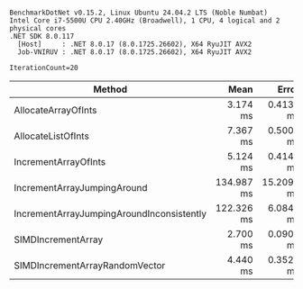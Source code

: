 ```

BenchmarkDotNet v0.15.2, Linux Ubuntu 24.04.2 LTS (Noble Numbat)
Intel Core i7-5500U CPU 2.40GHz (Broadwell), 1 CPU, 4 logical and 2 physical cores
.NET SDK 8.0.117
  [Host]     : .NET 8.0.17 (8.0.1725.26602), X64 RyuJIT AVX2
  Job-VNIRUV : .NET 8.0.17 (8.0.1725.26602), X64 RyuJIT AVX2

IterationCount=20  

```
| Method                                    | Mean       | Error      | StdDev     | Gen0     | Gen1     | Gen2     | Allocated |
|------------------------------------------ |-----------:|-----------:|-----------:|---------:|---------:|---------:|----------:|
| AllocateArrayOfInts                       |   3.174 ms |  0.4137 ms |  0.4598 ms | 234.3750 | 234.3750 | 234.3750 | 8000176 B |
| AllocateListOfInts                        |   7.367 ms |  0.5000 ms |  0.4911 ms | 203.1250 | 203.1250 | 203.1250 | 8000198 B |
| IncrementArrayOfInts                      |   5.124 ms |  0.4140 ms |  0.4768 ms |        - |        - |        - |         - |
| IncrementArrayJumpingAround               | 134.987 ms | 15.2093 ms | 17.5151 ms |        - |        - |        - |     168 B |
| IncrementArrayJumpingAroundInconsistently | 122.326 ms |  6.0847 ms |  6.5105 ms |        - |        - |        - |         - |
| SIMDIncrementArray                        |   2.700 ms |  0.0908 ms |  0.1009 ms |        - |        - |        - |         - |
| SIMDIncrementArrayRandomVector            |   4.440 ms |  0.3525 ms |  0.4059 ms |        - |        - |        - |         - |
